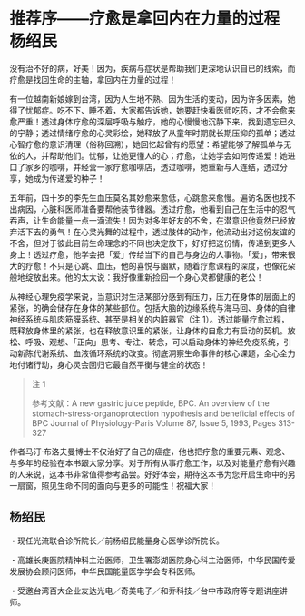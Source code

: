 # 推荐序——疗愈是拿回内在力量的过程 杨绍民

没有治不好的病，好美！因为，疾病与症状是帮助我们更深地认识自已的线索，而疗愈是找回生命的主轴，拿回内在力量的过程！

有一位越南新娘嫁到台湾，因为人生地不熟、因为生活的变动，因为许多因素，她得了忧郁症。吃不下、睡不着，大家都告诉她，她要赶快看医师吃药，才不会愈来愈严重！透过身体疗愈的深层呼吸与触疗，她的心慢慢地沉静下来，找到遗忘已久的宁静；透过情绪疗愈的心灵彩绘，她释放了从童年时期就长期压抑的孤单；透过心智疗愈的意识清理（俗称回溯），她回忆起曾有的愿望：希望能够了解孤单与无依的人，并帮助他们。忧郁，让她更懂人的心；疗愈，让她学会如何传递爱！她进口了家乡的咖啡，并经营一家疗愈咖啡店，透过咖啡，她重新与人连结，透过分享，她成为传递爱的种子！

五年前，四十岁的李先生血压莫名其妙愈来愈低，心跳愈来愈慢。遍访名医也找不出病因，心脏科医师准备要帮他装节律器。透过疗愈，他看到自己在生活中的忍气吞声，让生命能量一点一滴流失！因为对多年好友的不舍，在潜意识他竟然已经放弃活下去的勇气！在心灵光舞的过程中，透过肢体的动作，他流动出对这份友谊的不舍，但对于彼此目前生命理念的不同也决定放下，好好把这份情，传递到更多人身上！透过疗愈，他学会把「爱」传给当下的自己与身边的人事物。「爱」，带来很大的疗愈！不只是心跳、血压，他的喜悦与幽默，随着疗愈课程的深度，也像花朵般地绽放出来。他的太太说：我好像重新捡回一个身心灵都健康的老公！

从神经心理免疫学来说，当意识对生活某部分感到有压力，压力在身体的层面上的紧张，的确会储存在身体的某些部位。包括大脑的边缘系统与海马回、身体的自律神经系统与肌肉筋膜系统、甚至是相关的内脏器官（注 1）。透过能量疗愈过程，既释放身体里的紧张，也在释放意识里的紧张，让身体的自愈力有启动的契机。放松、呼吸、观想、「正向」思考、专注、转念，可以启动身体的神经免疫系统，引动新陈代谢系统、血液循环系统的改变。彻底洞察生命事件的核心课题，全心全力地付诸行动，身心灵会回归它最自然平衡与健全的状态！

> 注 1
>
> 参考文献：A new gastric juice peptide, BPC. An overview of the stomach-stress-organoprotection hypothesis and beneficial effects of BPC Journal of Physiology-Paris Volume 87, Issue 5, 1993, Pages 313-327

作者马汀·布洛夫曼博士不仅治好了自己的癌症，他也把疗愈的重要元素、观念、与多年的经验在本书跟大家分享。对于所有从事疗愈工作，以及对能量疗愈有兴趣的人来说，这本书非常值得参考品尝。好好体会，期待这本书为您开启生命中的另一扇窗，照见生命不同的面向与更多的可能性！祝福大家！

## 杨绍民

・现任光流联合诊所院长／前杨绍民能量身心医学诊所院长。

・高雄长庚医院精神科主治医师，卫生署澎湖医院身心科主治医师，中华民国传爱发展协会顾问医师，中华民国能量医学学会专科医师。

・受邀台湾百大企业友达光电／奇美电子／和乔科技／台中市政府等专题讲座讲师。
